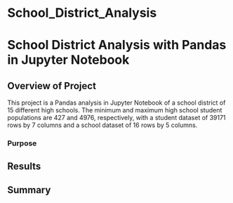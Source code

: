 # School_District_Analysis
# School District Analysis with Pandas in Jupyter Notebook
## Overview of Project
This project is a Pandas analysis in Jupyter Notebook of a school district of 15 different high schools. The minimum and maximum high school student populations are 427 and 4976, respectively, with a student dataset of 39171 rows by 7 columns and a school dataset of 16 rows by 5 columns.
### Purpose

## Results

## Summary
